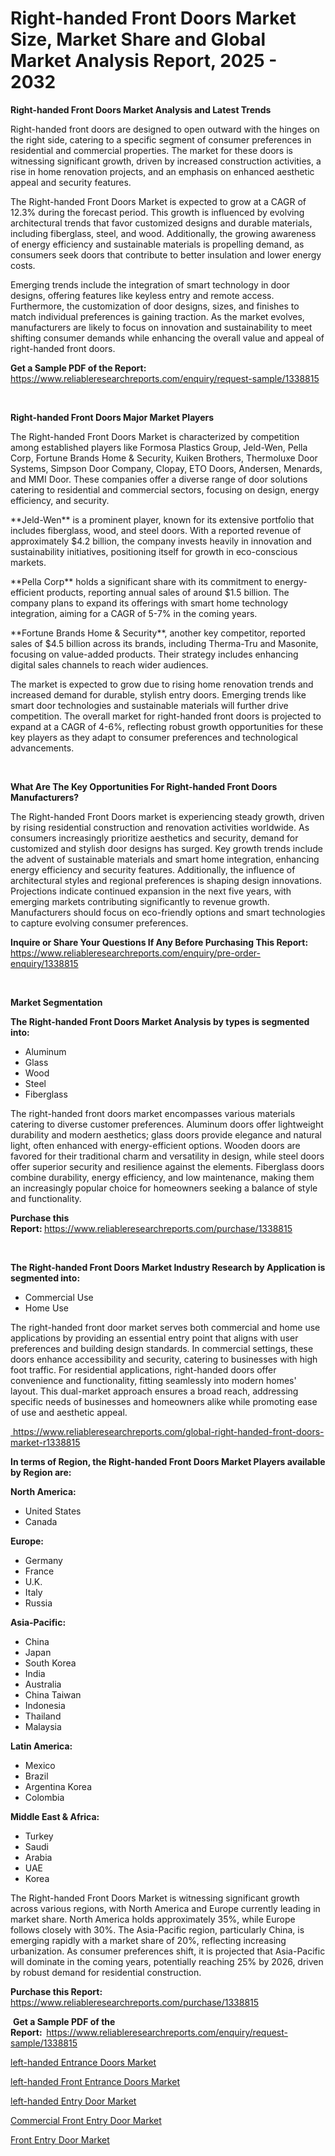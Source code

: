 <p><h1>Right-handed Front Doors Market Size, Market Share and Global Market Analysis Report, 2025 - 2032</h1></p><p><strong>Right-handed Front Doors Market Analysis and Latest Trends</strong></p>
<p><p>Right-handed front doors are designed to open outward with the hinges on the right side, catering to a specific segment of consumer preferences in residential and commercial properties. The market for these doors is witnessing significant growth, driven by increased construction activities, a rise in home renovation projects, and an emphasis on enhanced aesthetic appeal and security features.</p><p>The Right-handed Front Doors Market is expected to grow at a CAGR of 12.3% during the forecast period. This growth is influenced by evolving architectural trends that favor customized designs and durable materials, including fiberglass, steel, and wood. Additionally, the growing awareness of energy efficiency and sustainable materials is propelling demand, as consumers seek doors that contribute to better insulation and lower energy costs.</p><p>Emerging trends include the integration of smart technology in door designs, offering features like keyless entry and remote access. Furthermore, the customization of door designs, sizes, and finishes to match individual preferences is gaining traction. As the market evolves, manufacturers are likely to focus on innovation and sustainability to meet shifting consumer demands while enhancing the overall value and appeal of right-handed front doors.</p></p>
<p><strong>Get a Sample PDF of the Report:&nbsp;</strong> <a href="https://www.reliableresearchreports.com/enquiry/request-sample/1338815?utm_campaign=10&utm_medium=2&utm_source=Github&utm_content=ia&utm_term=08012025&utm_id=right-handed-front-doors">https://www.reliableresearchreports.com/enquiry/request-sample/1338815</a></p>
<p>&nbsp;</p>
<p><strong>Right-handed Front Doors Major Market Players</strong></p>
<p><p>The Right-handed Front Doors Market is characterized by competition among established players like Formosa Plastics Group, Jeld-Wen, Pella Corp, Fortune Brands Home & Security, Kuiken Brothers, Thermoluxe Door Systems, Simpson Door Company, Clopay, ETO Doors, Andersen, Menards, and MMI Door. These companies offer a diverse range of door solutions catering to residential and commercial sectors, focusing on design, energy efficiency, and security. </p><p>**Jeld-Wen** is a prominent player, known for its extensive portfolio that includes fiberglass, wood, and steel doors. With a reported revenue of approximately $4.2 billion, the company invests heavily in innovation and sustainability initiatives, positioning itself for growth in eco-conscious markets. </p><p>**Pella Corp** holds a significant share with its commitment to energy-efficient products, reporting annual sales of around $1.5 billion. The company plans to expand its offerings with smart home technology integration, aiming for a CAGR of 5-7% in the coming years.</p><p>**Fortune Brands Home & Security**, another key competitor, reported sales of $4.5 billion across its brands, including Therma-Tru and Masonite, focusing on value-added products. Their strategy includes enhancing digital sales channels to reach wider audiences. </p><p>The market is expected to grow due to rising home renovation trends and increased demand for durable, stylish entry doors. Emerging trends like smart door technologies and sustainable materials will further drive competition. The overall market for right-handed front doors is projected to expand at a CAGR of 4-6%, reflecting robust growth opportunities for these key players as they adapt to consumer preferences and technological advancements.</p></p>
<p>&nbsp;</p>
<p><strong>What Are The Key Opportunities For Right-handed Front Doors Manufacturers?</strong></p>
<p><p>The Right-handed Front Doors market is experiencing steady growth, driven by rising residential construction and renovation activities worldwide. As consumers increasingly prioritize aesthetics and security, demand for customized and stylish door designs has surged. Key growth trends include the advent of sustainable materials and smart home integration, enhancing energy efficiency and security features. Additionally, the influence of architectural styles and regional preferences is shaping design innovations. Projections indicate continued expansion in the next five years, with emerging markets contributing significantly to revenue growth. Manufacturers should focus on eco-friendly options and smart technologies to capture evolving consumer preferences.</p></p>
<p><strong>Inquire or Share Your Questions If Any Before Purchasing This Report:</strong> <a href="https://www.reliableresearchreports.com/enquiry/pre-order-enquiry/1338815?utm_campaign=10&utm_medium=2&utm_source=Github&utm_content=ia&utm_term=08012025&utm_id=right-handed-front-doors">https://www.reliableresearchreports.com/enquiry/pre-order-enquiry/1338815</a></p>
<p>&nbsp;</p>
<p><strong>Market Segmentation</strong></p>
<p><strong>The Right-handed Front Doors Market Analysis by types is segmented into:</strong></p>
<p><ul><li>Aluminum</li><li>Glass</li><li>Wood</li><li>Steel</li><li>Fiberglass</li></ul></p>
<p><p>The right-handed front doors market encompasses various materials catering to diverse customer preferences. Aluminum doors offer lightweight durability and modern aesthetics; glass doors provide elegance and natural light, often enhanced with energy-efficient options. Wooden doors are favored for their traditional charm and versatility in design, while steel doors offer superior security and resilience against the elements. Fiberglass doors combine durability, energy efficiency, and low maintenance, making them an increasingly popular choice for homeowners seeking a balance of style and functionality.</p></p>
<p><strong>Purchase this Report:&nbsp;</strong><a href="https://www.reliableresearchreports.com/purchase/1338815?utm_campaign=10&utm_medium=2&utm_source=Github&utm_content=ia&utm_term=08012025&utm_id=right-handed-front-doors">https://www.reliableresearchreports.com/purchase/1338815</a></p>
<p>&nbsp;</p>
<p><strong>The Right-handed Front Doors Market Industry Research by Application is segmented into:</strong></p>
<p><ul><li>Commercial Use</li><li>Home Use</li></ul></p>
<p><p>The right-handed front door market serves both commercial and home use applications by providing an essential entry point that aligns with user preferences and building design standards. In commercial settings, these doors enhance accessibility and security, catering to businesses with high foot traffic. For residential applications, right-handed doors offer convenience and functionality, fitting seamlessly into modern homes' layout. This dual-market approach ensures a broad reach, addressing specific needs of businesses and homeowners alike while promoting ease of use and aesthetic appeal.</p></p>
<p><a href="https://www.reliableresearchreports.com/global-right-handed-front-doors-market-r1338815?utm_campaign=10&utm_medium=2&utm_source=Github&utm_content=ia&utm_term=08012025&utm_id=right-handed-front-doors">&nbsp;https://www.reliableresearchreports.com/global-right-handed-front-doors-market-r1338815</a></p>
<p><strong>In terms of Region, the Right-handed Front Doors Market Players available by Region are:</strong></p>
<p>
    <p> <strong> North America: </strong>
        <ul>
            <li>United States</li>
            <li>Canada</li>
        </ul>
        </p> 
    <p> <strong> Europe: </strong>
        <ul>
            <li>Germany</li>
            <li>France</li>
            <li>U.K.</li>
            <li>Italy</li>
            <li>Russia</li>
        </ul>
        </p> 
    <p> <strong> Asia-Pacific: </strong>
        <ul>
            <li>China</li>
            <li>Japan</li>
            <li>South Korea</li>
            <li>India</li>
            <li>Australia</li>
            <li>China Taiwan</li>
            <li>Indonesia</li>
            <li>Thailand</li>
            <li>Malaysia</li>
        </ul>
        </p> 
    <p> <strong> Latin America: </strong>
        <ul>
            <li>Mexico</li>
            <li>Brazil</li>
            <li>Argentina Korea</li>
            <li>Colombia</li>
        </ul>
        </p> 
    <p> <strong> Middle East & Africa: </strong>
        <ul>
            <li>Turkey</li>
            <li>Saudi</li>
            <li>Arabia</li>
            <li>UAE</li>
            <li>Korea</li>
        </ul>
    </p>
    </p>
<p><p>The Right-handed Front Doors Market is witnessing significant growth across various regions, with North America and Europe currently leading in market share. North America holds approximately 35%, while Europe follows closely with 30%. The Asia-Pacific region, particularly China, is emerging rapidly with a market share of 20%, reflecting increasing urbanization. As consumer preferences shift, it is projected that Asia-Pacific will dominate in the coming years, potentially reaching 25% by 2026, driven by robust demand for residential construction.</p></p>
<p><strong>Purchase this Report: </strong><a href="https://www.reliableresearchreports.com/purchase/1338815?utm_campaign=10&utm_medium=2&utm_source=Github&utm_content=ia&utm_term=08012025&utm_id=right-handed-front-doors">https://www.reliableresearchreports.com/purchase/1338815</a></p>
<p>&nbsp;<strong>Get a Sample PDF of the Report:&nbsp;&nbsp;</strong><a href="https://www.reliableresearchreports.com/enquiry/request-sample/1338815?utm_campaign=10&utm_medium=2&utm_source=Github&utm_content=ia&utm_term=08012025&utm_id=right-handed-front-doors">https://www.reliableresearchreports.com/enquiry/request-sample/1338815</a></p>
<p><strong></strong></p>
<p><p><a href="https://github.com/JubayerMia832/Market-Research-Report-List-1/blob/main/left-handed-entrance-doors-market.md?utm_campaign=10&utm_medium=2&utm_source=Github&utm_content=ia&utm_term=08012025&utm_id=right-handed-front-doors">left-handed Entrance Doors Market</a></p><p><a href="https://github.com/millionkaryn68/Market-Research-Report-List-1/blob/main/left-handed-front-entrance-doors-market.md?utm_campaign=10&utm_medium=2&utm_source=Github&utm_content=ia&utm_term=08012025&utm_id=right-handed-front-doors">left-handed Front Entrance Doors Market</a></p><p><a href="https://github.com/leopardmicheal7019/Market-Research-Report-List-1/blob/main/left-handed-entry-door-market.md?utm_campaign=10&utm_medium=2&utm_source=Github&utm_content=ia&utm_term=08012025&utm_id=right-handed-front-doors">left-handed Entry Door Market</a></p><p><a href="https://github.com/ygfu6u/Market-Research-Report-List-1/blob/main/commercial-front-entry-door-market.md?utm_campaign=10&utm_medium=2&utm_source=Github&utm_content=ia&utm_term=08012025&utm_id=right-handed-front-doors">Commercial Front Entry Door Market</a></p><p><a href="https://github.com/mahnoor2003/Market-Research-Report-List-6/blob/main/front-entry-door-market.md?utm_campaign=10&utm_medium=2&utm_source=Github&utm_content=ia&utm_term=08012025&utm_id=right-handed-front-doors">Front Entry Door Market</a></p></p>